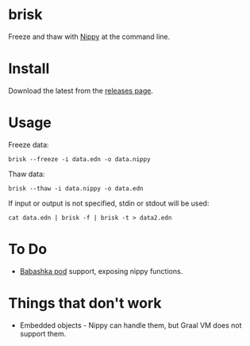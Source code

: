 # brisk

Freeze and thaw with [Nippy](https://github.com/ptaoussanis/nippy) at the command line.

# Install

Download the latest from the [releases page](https://github.com/justone/brisk/releases).

# Usage

Freeze data:

```
brisk --freeze -i data.edn -o data.nippy
```

Thaw data:

```
brisk --thaw -i data.nippy -o data.edn
```

If input or output is not specified, stdin or stdout will be used:

```
cat data.edn | brisk -f | brisk -t > data2.edn
```

# To Do

* [Babashka pod](https://github.com/babashka/babashka.pods) support, exposing nippy functions.

# Things that don't work

* Embedded objects - Nippy can handle them, but Graal VM does not support them.
